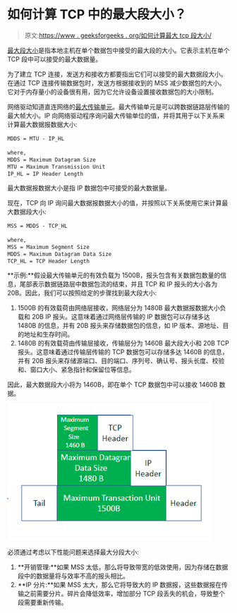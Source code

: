 # 如何计算 TCP 中的最大段大小？

> 原文:[https://www . geeksforgeeks . org/如何计算最大 tcp 段大小/](https://www.geeksforgeeks.org/how-to-calculate-maximum-segment-size-in-tcp/)

[最大段大小](https://www.geeksforgeeks.org/overview-of-maximum-segment-size/)是指本地主机在单个数据包中接受的最大段的大小。它表示主机在单个 TCP 段中可以接受的最大数据量。

为了建立 TCP 连接，发送方和接收方都要指出它们可以接受的最大数据段大小。在通过 TCP 连接传输数据包时，发送方根据接收到的 MSS 减少数据包的大小。它对于内存量小的设备很有用，因为它允许设备设置接收数据包的大小限制。

网络驱动知道直连网络的[最大传输单元](https://www.geeksforgeeks.org/what-is-mtumaximum-transmission-unit/)。最大传输单元是可以跨数据链路层传输的最大帧大小。IP 向网络驱动程序询问最大传输单位的值，并将其用于以下关系来计算最大数据报数据大小:

```
MDDS = MTU - IP_HL

where,
MDDS = Maximum Datagram Size
MTU = Maximum Transmission Unit
IP_HL = IP Header Length
```

最大数据报数据大小是指 IP 数据包中可接受的最大数据量。

现在，TCP 向 IP 询问最大数据报数据大小的值，并按照以下关系使用它来计算最大数据段大小:

```
MSS = MDDS - TCP_HL

where,
MSS = Maximum Segment Size
MDDS = Maximum Datagram Data Size
TCP_HL = TCP Header Length
```

**示例:**假设最大传输单元的有效负载为 1500B，报头包含有关数据包数量的信息，尾部表示数据链路层中数据包流的结束，并且 TCP 和 IP 报头的大小各为 20B。因此，我们可以按照给定的步骤找到最大段大小:

1.  1500B 的有效载荷由网络层接收，网络层分为 1480B 最大数据报数据大小负载和 20B IP 报头。这意味着通过网络层传输的 IP 数据包可以存储多达 1480B 的信息，并有 20B 报头来存储数据包的信息，如 IP 版本、源地址、目的地址和生存时间。
2.  1480B 的有效载荷由传输层接收，传输层分为 1460B 最大段大小和 20B TCP 报头。这意味着通过传输层传输的 TCP 数据包可以存储多达 1460B 的信息，并有 20B 报头来存储源端口、目的端口、序列号、确认号、报头长度、校验和、窗口大小、紧急指针和保留位等信息。

因此，最大数据段大小将为 1460B，即在单个 TCP 数据包中可以接收 1460B 数据。

![](img/b8569955aa52a500d82d1fbc242f6163.png)

必须通过考虑以下性能问题来选择最大分段大小:

1.  **开销管理:**如果 MSS 太低，那么将导致带宽的低效使用，因为存储在数据段中的数据量将与效率不高的报头相比。
2.  **IP 分片:**如果 MSS 太大，那么它将导致大的 IP 数据报，这些数据报在传输之前需要分片。碎片会降低效率，增加部分 TCP 段丢失的机会，导致整个段需要重新传输。